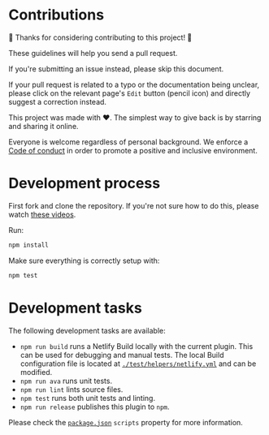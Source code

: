 # Contributions

🎉 Thanks for considering contributing to this project! 🎉

These guidelines will help you send a pull request.

If you're submitting an issue instead, please skip this document.

If your pull request is related to a typo or the documentation being unclear,
please click on the relevant page's `Edit` button (pencil icon) and directly
suggest a correction instead.

This project was made with ❤️. The simplest way to give back is by starring and
sharing it online.

Everyone is welcome regardless of personal background. We enforce a
[Code of conduct](CODE_OF_CONDUCT.md) in order to promote a positive and
inclusive environment.

# Development process

First fork and clone the repository. If you're not sure how to do this, please
watch
[these videos](https://egghead.io/courses/how-to-contribute-to-an-open-source-project-on-github).

Run:

```bash
npm install
```

Make sure everything is correctly setup with:

```bash
npm test
```

# Development tasks

The following development tasks are available:

- `npm run build` runs a Netlify Build locally with the current plugin. This can
  be used for debugging and manual tests. The local Build configuration file is
  located at [`./test/helpers/netlify.yml`](/test/helpers/netlify.yml) and can
  be modified.
- `npm run ava` runs unit tests.
- `npm run lint` lints source files.
- `npm test` runs both unit tests and linting.
- `npm run release` publishes this plugin to `npm`.

Please check the [`package.json`](/package.json) `scripts` property for more
information.
